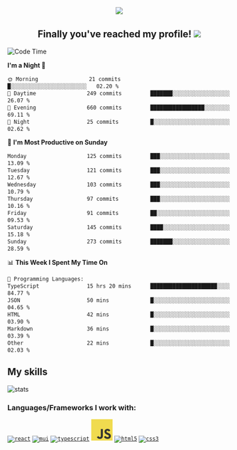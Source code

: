 <p align="center">
  <img src="https://user-images.githubusercontent.com/102032437/162972217-d9d013af-ed44-46cb-bd0c-aaf87b5200e7.gif">
</p>

<h2 align="center">
  Finally you've reached my profile!
  <img src="https://media.giphy.com/media/hvRJCLFzcasrR4ia7z/giphy.gif" width="28">
</h2>

<!--START_SECTION:waka-->
![Code Time](http://img.shields.io/badge/Code%20Time-1%2C346%20hrs%2021%20mins-blue)

**I'm a Night 🦉** 

```text
🌞 Morning                21 commits          █░░░░░░░░░░░░░░░░░░░░░░░░   02.20 % 
🌆 Daytime                249 commits         ███████░░░░░░░░░░░░░░░░░░   26.07 % 
🌃 Evening                660 commits         █████████████████░░░░░░░░   69.11 % 
🌙 Night                  25 commits          █░░░░░░░░░░░░░░░░░░░░░░░░   02.62 % 
```
📅 **I'm Most Productive on Sunday** 

```text
Monday                   125 commits         ███░░░░░░░░░░░░░░░░░░░░░░   13.09 % 
Tuesday                  121 commits         ███░░░░░░░░░░░░░░░░░░░░░░   12.67 % 
Wednesday                103 commits         ███░░░░░░░░░░░░░░░░░░░░░░   10.79 % 
Thursday                 97 commits          ███░░░░░░░░░░░░░░░░░░░░░░   10.16 % 
Friday                   91 commits          ██░░░░░░░░░░░░░░░░░░░░░░░   09.53 % 
Saturday                 145 commits         ████░░░░░░░░░░░░░░░░░░░░░   15.18 % 
Sunday                   273 commits         ███████░░░░░░░░░░░░░░░░░░   28.59 % 
```


📊 **This Week I Spent My Time On** 

```text
💬 Programming Languages: 
TypeScript               15 hrs 20 mins      █████████████████████░░░░   84.77 % 
JSON                     50 mins             █░░░░░░░░░░░░░░░░░░░░░░░░   04.65 % 
HTML                     42 mins             █░░░░░░░░░░░░░░░░░░░░░░░░   03.90 % 
Markdown                 36 mins             █░░░░░░░░░░░░░░░░░░░░░░░░   03.39 % 
Other                    22 mins             █░░░░░░░░░░░░░░░░░░░░░░░░   02.03 % 
```


<!--END_SECTION:waka-->

<h2>My skills</h2>

<img src="https://github-readme-stats.vercel.app/api?username=etczrn&count_private=true&show_icons=true&hide_border=true&bg_color=45deg,185a9d,43cea2&title_color=ffffff&text_color=ffffff&icon_color=ffffff" alt="stats">

### Languages/Frameworks I work with:

<code><a href="https://reactjs.org/"><img alt="react" title="react" src="https://cdn.jsdelivr.net/gh/devicons/devicon/icons/react/react-original.svg" height="48"></a></code>
<code><a href="https://mui.com/"><img alt="mui" title="mui" src="https://cdn.jsdelivr.net/gh/devicons/devicon/icons/materialui/materialui-original.svg" height="48"></a></code>
<code><a href="https://www.typescriptlang.org/"><img alt="typescript" title="typescript" src="https://cdn.jsdelivr.net/gh/devicons/devicon/icons/typescript/typescript-original.svg" height="48"></a></code>
<code><a href="https://developer.mozilla.org/en-US/docs/Web/JavaScript"><img alt="JavaScript" title="JavaScript" src="https://raw.githubusercontent.com/github/explore/80688e429a7d4ef2fca1e82350fe8e3517d3494d/topics/javascript/javascript.png" height="48"></a></code>
<code><a href="https://dev.w3.org/html5/html-author/"><img alt="html5" title="html5" src="https://cdn.jsdelivr.net/gh/devicons/devicon/icons/html5/html5-original.svg" height="48"></a></code>
<code><a href="https://www.w3.org/TR/css/"><img alt="css3" title="css3" src="https://cdn.jsdelivr.net/gh/devicons/devicon/icons/css3/css3-original.svg" height="48"></a></code>
